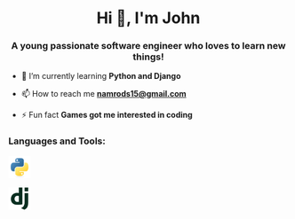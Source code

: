 <h1 align="center">Hi 👋, I'm John</h1>
<h3 align="center">A young passionate software engineer who loves to learn new things!</h3>

- 🌱 I’m currently learning **Python and Django**

- 📫 How to reach me **namrods15@gmail.com**

- ⚡ Fun fact **Games got me interested in coding**

<h3 align="left">Languages and Tools:</h3>
<p align="left">
  <a href="https://www.python.org" target="_blank" rel="noreferrer"> 
  <img src="https://raw.githubusercontent.com/devicons/devicon/master/icons/python/python-original.svg" alt="python" width="40" height="40"/> 
</a> 
</p>
<p align="left">
  <a href="https://www.djangoproject.com/" target="_blank" rel="noreferrer"> 
  <img src="https://github.com/devicons/devicon/blob/master/icons/django/django-plain.svg" alt="django" width="40" height="40"/> 
</a> 
</p>
